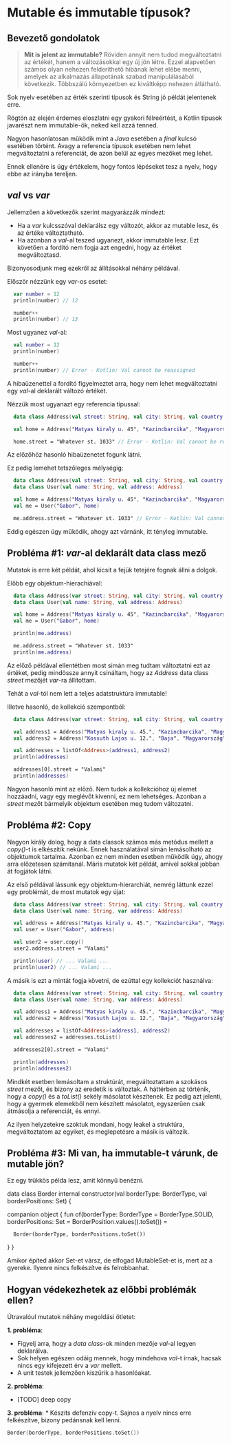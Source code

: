 # Mutable és immutable típusok?

## Bevezető gondolatok

> **Mit is jelent az immutable?** Röviden annyit nem tudod megváltoztatni az értékét, hanem a változásokkal egy új jön létre. Ezzel alapvetően számos olyan nehezen felderíthető hibának lehet elébe menni, amelyek az alkalmazás állapotának szabad manipulálásából következik. Többszálú környezetben ez kiváltképp nehezen átlátható.

Sok nyelv esetében az érték szerinti típusok és String jó példát jelentenek erre.

Rögtön az elején érdemes eloszlatni egy gyakori félreértést, a Kotlin típusok javarészt nem immutable-ök, neked kell azzá tenned. 

Nagyon hasonlatosan működik mint a *Java* esetében a *final* kulcsó esetében történt. Avagy a referencia típusok esetében nem lehet megváltoztatni a referenciát, de azon belül az egyes mezőket meg lehet. 

Ennek ellenére is úgy értékelem, hogy fontos lépéseket tesz a nyelv, hogy ebbe az irányba tereljen.

## *val* vs *var*

Jellemzően a következők szerint magyarázzák mindezt:
* Ha a *var* kulcsszóval deklarálsz egy változót, akkor az mutable lesz, és az értéke változtatható. 
* Ha azonban a *val*-al teszed ugyanezt, akkor immutable lesz. Ezt követően a fordító nem fogja azt engedni, hogy az értéket megváltoztasd. 

Bizonyosodjunk meg ezekről az állításokkal néhány példával.

Először nézzünk egy *var*-os esetet:
```kotlin
  var number = 12
  println(number) // 12

  number++
  println(number) // 13
```

Most ugyanez *val*-al:
```kotlin
  val number = 12
  println(number)

  number++
  println(number) // Error - Kotlin: Val cannot be reassigned
```

A hibaüzenettel a fordító figyelmeztet arra, hogy nem lehet megváltoztatni egy *val*-al deklarált változó értékét.

Nézzük most ugyanazt egy referencia típussal:
```kotlin
  data class Address(val street: String, val city: String, val country: String)

  val home = Address("Matyas kiraly u. 45", "Kazincbarcika", "Magyarország")

  home.street = "Whatever st. 1033" // Error - Kotlin: Val cannot be reassigned
```

Az előzőhöz hasonló hibaüzenetet fogunk látni.

Ez pedig lemehet tetszőleges mélységig:
```kotlin
  data class Address(val street: String, val city: String, val country: String)
  data class User(val name: String, val address: Address)

  val home = Address("Matyas kiraly u. 45", "Kazincbarcika", "Magyarország")
  val me = User("Gabor", home)

  me.address.street = "Whatever st. 1033" // Error - Kotlin: Val cannot be reassigned
```

Eddig egészen úgy működik, ahogy azt várnánk, itt tényleg immutable.

## Probléma #1: *var*-al deklarált data class mező

Mutatok is erre két példát, ahol kicsit a fejük tetejére fognak állni a dolgok.

Előbb egy objektum-hierachiával:

```kotlin
  data class Address(var street: String, val city: String, val country: String)
  data class User(val name: String, val address: Address)

  val home = Address("Matyas kiraly u. 45", "Kazincbarcika", "Magyarország")
  val me = User("Gabor", home)

  println(me.address)

  me.address.street = "Whatever st. 1033"
  println(me.address)
```

Az előző példával ellentétben most simán meg tudtam változtatni ezt az értéket, pedig mindössze annyit csináltam, hogy az *Address* data class *street* mezőjét *var*-ra állítottam. 

Tehát a *val*-tól nem lett a teljes adatstruktúra immutable!

Illetve hasonló, de kollekció szempontból:

```kotlin
  data class Address(var street: String, val city: String, val country: String)

  val address1 = Address("Matyas kiraly u. 45.", "Kazincbarcika", "Magyarország")
  val address2 = Address("Kossuth Lajos u. 12.", "Baja", "Magyarország")

  val addresses = listOf<Address>(address1, address2)
  println(addresses)

  addresses[0].street = "Valami"
  println(addresses)
```

Nagyon hasonló mint az előző. Nem tudok a kollekcióhoz új elemet hozzáadni, vagy egy meglévőt kivenni, ez nem lehetséges. Azonban a *street* mezőt bármelyik objektum esetében meg tudom változatni. 

## Probléma #2: Copy

Nagyon király dolog, hogy a data classok számos más metódus mellett a *copy()*-t is elkészítik nekünk. Ennek használatával simán lemásolható az objektumok tartalma. Azonban ez nem minden esetben működik úgy, ahogy arra előzetesen számítanál. Máris mutatok két példát, amivel sokkal jobban át fogjátok látni.

Az első példával lássunk egy objektum-hierarchiát, nemrég láttunk ezzel egy problémát, de most mutatok egy újat:

```kotlin
  data class Address(var street: String, val city: String, val country: String)
  data class User(val name: String, var address: Address)

  val address = Address("Matyas kiraly u. 45.", "Kazincbarcika", "Magyarország")
  val user = User("Gabor", address)

  val user2 = user.copy()
  user2.address.street = "Valami"

  println(user) // ... Valami ...
  println(user2) // ... Valami ...
```

A másik is ezt a mintát fogja követni, de ezúttal egy kollekciót használva:

```kotlin
  data class Address(var street: String, val city: String, val country: String)
  data class User(val name: String, var address: Address)

  val address1 = Address("Matyas kiraly u. 45.", "Kazincbarcika", "Magyarország")
  val address2 = Address("Kossuth Lajos u. 12.", "Baja", "Magyarország")

  val addresses = listOf<Address>(address1, address2)
  val addresses2 = addresses.toList()

  addresses2[0].street = "Valami"

  println(addresses)
  println(addresses2)
```

Mindkét esetben lemásoltam a struktúrát, megváltoztattam a szokásos *street* mezőt, és bizony az eredetik is változtak. A háttérben az történik, hogy a *copy()* és a *toList()* sekély másolatot készítenek. Ez pedig azt jelenti, hogy a gyermek elemekből nem készített másolatot, egyszerűen csak átmásolja a referenciát, és ennyi. 

Az ilyen helyzetekre szoktuk mondani, hogy leakel a struktúra, megváltoztatom az egyiket, és meglepetésre a másik is változik.

## Probléma #3: Mi van, ha immutable-t várunk, de mutable jön?

Ez egy trükkös példa lesz, amit könnyű benézni.

data class Border internal constructor(val borderType: BorderType,
                                       val borderPositions: Set<BorderPosition>) {

  companion object {
    fun of(borderType: BorderType = BorderType.SOLID, 
            borderPositions: Set<BorderPosition> = BorderPosition.values().toSet()) =

      Border(borderType, borderPositions.toSet())
  }
}

Amikor építed akkor Set-et vársz, de elfogad MutableSet-et is, mert az a gyereke. Ilyenre nincs felkészítve és felrobbanhat.

## Hogyan védekezhetek az előbbi problémák ellen?

Útravalóul mutatok néhány megoldási ötletet:

**1. probléma**: 
  * Figyelj arra, hogy a *data class*-ok minden mezője *val*-al legyen deklarálva. 
  * Sok helyen egészen odáig mennek, hogy mindehova *val*-t írnak, hacsak nincs egy kifejezett érv a *var* mellett.
  * A unit testek jellemzően kiszűrik a hasonlóakat.

**2. probléma**: 
  * [TODO] deep copy

**3. probléma**: 
  * Készíts defenzív copy-t. Sajnos a nyelv nincs erre felkészítve, bizony pedánsnak kell lenni.

```kotlin
Border(borderType, borderPositions.toSet())
```
